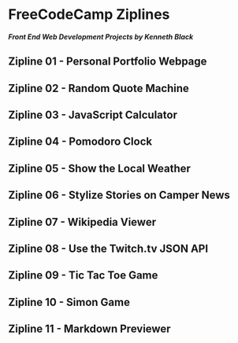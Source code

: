 # FreeCodeCamp Ziplines
##### Front End Web Development Projects by Kenneth Black

## Zipline 01 - Personal Portfolio Webpage


## Zipline 02 - Random Quote Machine


## Zipline 03 - JavaScript Calculator


## Zipline 04 - Pomodoro Clock


## Zipline 05 - Show the Local Weather


## Zipline 06 - Stylize Stories on Camper News


## Zipline 07 - Wikipedia Viewer


## Zipline 08 - Use the Twitch.tv JSON API


## Zipline 09 - Tic Tac Toe Game


## Zipline 10 - Simon Game


## Zipline 11 - Markdown Previewer

